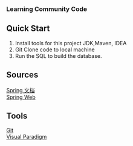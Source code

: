 ### Learning Community Code 

## Quick Start
1. Install tools for this project 
JDK,Maven, IDEA
2. Git Clone code to local machine  
3. Run the SQL to build the database.


##  Sources

[Spring 文档](https://spring.io/guides)    
[Spring Web](https://spring.io/guides/gs/serving-web-content/)   

## Tools
[Git](https://git-scm.com/download)   
[Visual Paradigm](https://www.visual-paradigm.com)    